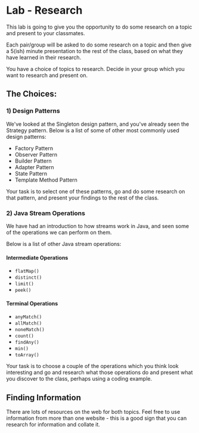 # Lab - Research

This lab is going to give you the opportunity to do some research on a topic and present to your classmates.

Each pair/group will be asked to do some research on a topic and then give a 5(ish) minute presentation to the rest of the class, based on what they have learned in their research. 

You have a choice of topics to research. Decide in your group which you want to research and present on.

## The Choices:

### 1) Design Patterns

We've looked at the Singleton design pattern, and you've already seen the Strategy pattern. 
Below is a list of some of other most commonly used design patterns:

- Factory Pattern
- Observer Pattern
- Builder Pattern
- Adapter Pattern
- State Pattern
- Template Method Pattern

Your task is to select one of these patterns, go and do some research on that pattern, and present your findings to the rest of the class. 

### 2) Java Stream Operations

We have had an introduction to how streams work in Java, and seen some of the operations we can perform on them. 

Below is a list of other Java stream operations:

#### Intermediate Operations
 - `flatMap()`
 - `distinct()`
 - `limit()`
 - `peek()`
 
#### Terminal Operations
 - `anyMatch()`
 - `allMatch()`
 - `noneMatch()`
 - `count()`
 - `findAny()`
 - `min()`
 - `toArray()`

Your task is to choose a couple of the operations which you think look interesting and go and research what those operations do and present what you discover to the class, perhaps using a coding example.

## Finding Information
 
There are lots of resources on the web for both topics.  Feel free to use information from more than one website - this is a good sign that you can research for information and collate it. 
 
